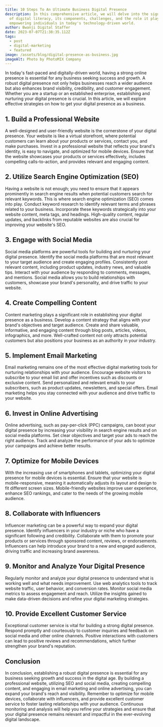 ```yaml
---
title: 10 Steps To An Ultimate Business Digital Presence
description: In this comprehensive article, we will delve into the significance
  of digital literacy, its components, challenges, and the role it plays in
  empowering individuals in today's technology-driven world.
author: Bwanji Digital Staffer
date: 2023-07-07T21:38:35.112Z
tags:
  - post
  - digital-marketing
  - featured
image: /assets/blog/digital-presence-as-business.jpg
imageAlt: Photo by PhotoMIX Company
---
```

In today's fast-paced and digitally-driven world, having a strong online presence is essential for any business seeking success and growth. A robust digital presence not only helps businesses reach a wider audience but also enhances brand visibility, credibility, and customer engagement. Whether you are a startup or an established enterprise, establishing and nurturing your digital presence is crucial. In this article, we will explore effective strategies on how to get your digital presence as a business.

## 1. Build a Professional Website

A well-designed and user-friendly website is the cornerstone of your digital presence. Your website is like a virtual storefront, where potential customers can learn about your products or services, contact you, and make purchases. Invest in a professional website that reflects your brand's identity, is easy to navigate, and optimized for mobile devices. Ensure that the website showcases your products or services effectively, includes compelling calls-to-action, and provides relevant and engaging content.

## 2. Utilize Search Engine Optimization (SEO)

Having a website is not enough; you need to ensure that it appears prominently in search engine results when potential customers search for relevant keywords. This is where search engine optimization (SEO) comes into play. Conduct keyword research to identify relevant terms and phrases related to your business. Incorporate these keywords strategically into your website content, meta tags, and headings. High-quality content, regular updates, and backlinks from reputable websites are also crucial for improving your website's SEO.

## 3. Engage with Social Media

Social media platforms are powerful tools for building and nurturing your digital presence. Identify the social media platforms that are most relevant to your target audience and create engaging profiles. Consistently post relevant content, including product updates, industry news, and valuable tips. Interact with your audience by responding to comments, messages, and mentions. Social media allows you to build relationships with customers, showcase your brand's personality, and drive traffic to your website.

## 4. Create Compelling Content

Content marketing plays a significant role in establishing your digital presence as a business. Develop a content strategy that aligns with your brand's objectives and target audience. Create and share valuable, informative, and engaging content through blog posts, articles, videos, infographics, and more. Well-crafted content not only attracts potential customers but also positions your business as an authority in your industry.

## 5. Implement Email Marketing

Email marketing remains one of the most effective digital marketing tools for nurturing relationships with your audience. Encourage website visitors to subscribe to your email list and offer incentives such as discounts or exclusive content. Send personalized and relevant emails to your subscribers, such as product updates, newsletters, and special offers. Email marketing helps you stay connected with your audience and drive traffic to your website.

## 6. Invest in Online Advertising

Online advertising, such as pay-per-click (PPC) campaigns, can boost your digital presence by increasing your visibility in search engine results and on social media platforms. Set clear objectives and target your ads to reach the right audience. Track and analyze the performance of your ads to optimize your campaigns and achieve better results.

## 7. Optimize for Mobile Devices

With the increasing use of smartphones and tablets, optimizing your digital presence for mobile devices is essential. Ensure that your website is mobile-responsive, meaning it automatically adjusts its layout and design to fit different screen sizes. Mobile-friendly websites improve user experience, enhance SEO rankings, and cater to the needs of the growing mobile audience.

## 8. Collaborate with Influencers

Influencer marketing can be a powerful way to expand your digital presence. Identify influencers in your industry or niche who have a significant following and credibility. Collaborate with them to promote your products or services through sponsored content, reviews, or endorsements. Influencers can help introduce your brand to a new and engaged audience, driving traffic and increasing brand awareness.

## 9. Monitor and Analyze Your Digital Presence

Regularly monitor and analyze your digital presence to understand what is working well and what needs improvement. Use web analytics tools to track website traffic, user behavior, and conversion rates. Monitor social media metrics to assess engagement and reach. Utilize the insights gained to make data-driven decisions and refine your digital marketing strategies.

## 10. Provide Excellent Customer Service

Exceptional customer service is vital for building a strong digital presence. Respond promptly and courteously to customer inquiries and feedback on social media and other online channels. Positive interactions with customers can lead to positive reviews and recommendations, which further strengthen your brand's reputation.

## Conclusion

In conclusion, establishing a robust digital presence is essential for any business seeking growth and success in the digital age. By building a professional website, utilizing SEO and social media, creating compelling content, and engaging in email marketing and online advertising, you can expand your brand's reach and visibility. Remember to optimize for mobile devices, collaborate with influencers, and provide excellent customer service to foster lasting relationships with your audience. Continuous monitoring and analysis will help you refine your strategies and ensure that your digital presence remains relevant and impactful in the ever-evolving digital landscape.